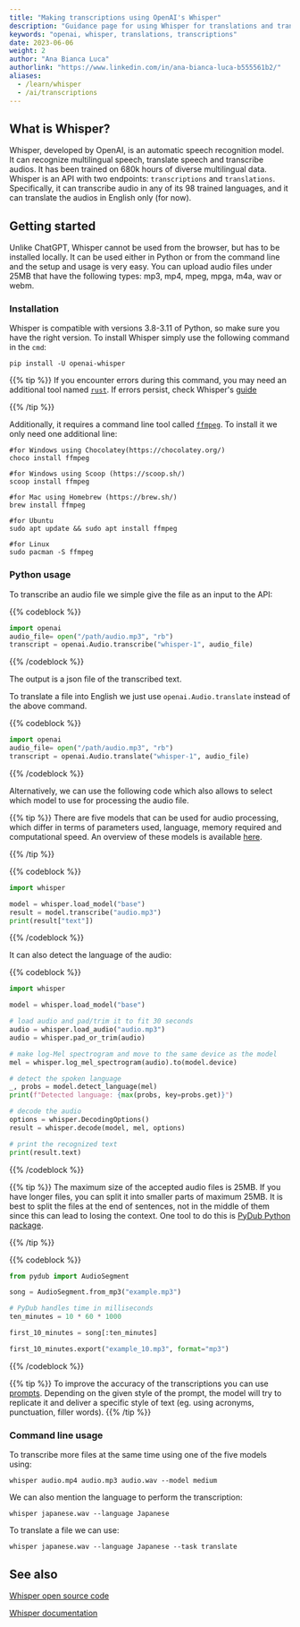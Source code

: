 ```yaml
---
title: "Making transcriptions using OpenAI's Whisper"
description: "Guidance page for using Whisper for translations and transcriptions"
keywords: "openai, whisper, translations, transcriptions"
date: 2023-06-06
weight: 2
author: "Ana Bianca Luca"
authorlink: "https://www.linkedin.com/in/ana-bianca-luca-b555561b2/"
aliases:
  - /learn/whisper
  - /ai/transcriptions
---
```


## What is Whisper?

Whisper, developed by OpenAI, is an automatic speech recognition model. It can recognize multilingual speech, translate speech and transcribe audios. It has been trained on 680k hours of diverse multilingual data. Whisper is an API with two endpoints: `transcriptions` and `translations`. Specifically, it can transcribe audio in any of its 98 trained languages, and it can translate the audios in English only (for now).


## Getting started

Unlike ChatGPT, Whisper cannot be used from the browser, but has to be installed locally. It can be used either in Python or from the command line and the setup and usage is very easy. You can upload audio files under 25MB that have the following types: mp3, mp4, mpeg, mpga, m4a, wav or webm.

### Installation

Whisper is compatible with versions 3.8-3.11 of Python, so make sure you have the right version. To install Whisper simply use the following command in the `cmd`:

```
pip install -U openai-whisper
```

{{% tip %}}
If you encounter errors during this command, you may need an additional tool named [`rust`](https://www.rust-lang.org/learn/get-started). If errors persist, check Whisper's [guide](https://github.com/openai/whisper#setup) 

{{% /tip %}}

Additionally, it requires a command line tool called [`ffmpeg`](https://ffmpeg.org/). To install it we only need one additional line:

```
#for Windows using Chocolatey(https://chocolatey.org/)
choco install ffmpeg

#for Windows using Scoop (https://scoop.sh/)
scoop install ffmpeg

#for Mac using Homebrew (https://brew.sh/)
brew install ffmpeg

#for Ubuntu
sudo apt update && sudo apt install ffmpeg

#for Linux
sudo pacman -S ffmpeg
```

### Python usage
To transcribe an audio file we simple give the file as an input to the API:

{{% codeblock %}}

```python
import openai
audio_file= open("/path/audio.mp3", "rb")
transcript = openai.Audio.transcribe("whisper-1", audio_file)

```
{{% /codeblock %}}

The output is a json file of the transcribed text.

To translate a file into English we just use `openai.Audio.translate` instead of the above command.

{{% codeblock %}}
```python
import openai
audio_file= open("/path/audio.mp3", "rb")
transcript = openai.Audio.translate("whisper-1", audio_file)

```
{{% /codeblock %}}

Alternatively, we can use the following code which also allows to select which model to use for processing the audio file.

{{% tip %}}
There are five models that can be used for audio processing, which differ in terms of parameters used, language, memory required and computational speed. An overview of these models is available [here](https://github.com/openai/whisper#available-models-and-languages).

{{% /tip %}}


{{% codeblock %}}
```python
import whisper

model = whisper.load_model("base")
result = model.transcribe("audio.mp3")
print(result["text"])
```
{{% /codeblock %}}

It can also detect the language of the audio:

{{% codeblock %}}
```python
import whisper

model = whisper.load_model("base")

# load audio and pad/trim it to fit 30 seconds
audio = whisper.load_audio("audio.mp3")
audio = whisper.pad_or_trim(audio)

# make log-Mel spectrogram and move to the same device as the model
mel = whisper.log_mel_spectrogram(audio).to(model.device)

# detect the spoken language
_, probs = model.detect_language(mel)
print(f"Detected language: {max(probs, key=probs.get)}")

# decode the audio
options = whisper.DecodingOptions()
result = whisper.decode(model, mel, options)

# print the recognized text
print(result.text)
```
{{% /codeblock %}}

{{% tip %}}
The maximum size of the accepted audio files is 25MB. If you have longer files, you can split it into smaller parts of maximum 25MB. It is best to split the files at the end of sentences, not in the middle of them since this can lead to losing the context. One tool to do this is [PyDub Python package](https://github.com/jiaaro/pydub).

{{% /tip %}}

{{% codeblock %}}
```python
from pydub import AudioSegment

song = AudioSegment.from_mp3("example.mp3")

# PyDub handles time in milliseconds
ten_minutes = 10 * 60 * 1000

first_10_minutes = song[:ten_minutes]

first_10_minutes.export("example_10.mp3", format="mp3")
```
{{% /codeblock %}}

{{% tip %}}
To improve the accuracy of the transcriptions you can use [prompts](https://platform.openai.com/docs/guides/speech-to-text/prompting). Depending on the given style of the prompt, the model will try to replicate it and deliver a specific style of text (eg. using acronyms, punctuation, filler words).
{{% /tip %}}

### Command line usage

To transcribe more files at the same time using one of the five models using:
```
whisper audio.mp4 audio.mp3 audio.wav --model medium
```
We can also mention the language to perform the transcription:
```
whisper japanese.wav --language Japanese
```

To translate a file we can use:
```
whisper japanese.wav --language Japanese --task translate
```


## See also
[Whisper open source code](https://github.com/openai/whisper)

[Whisper documentation](https://platform.openai.com/docs/guides/speech-to-text/prompting)
